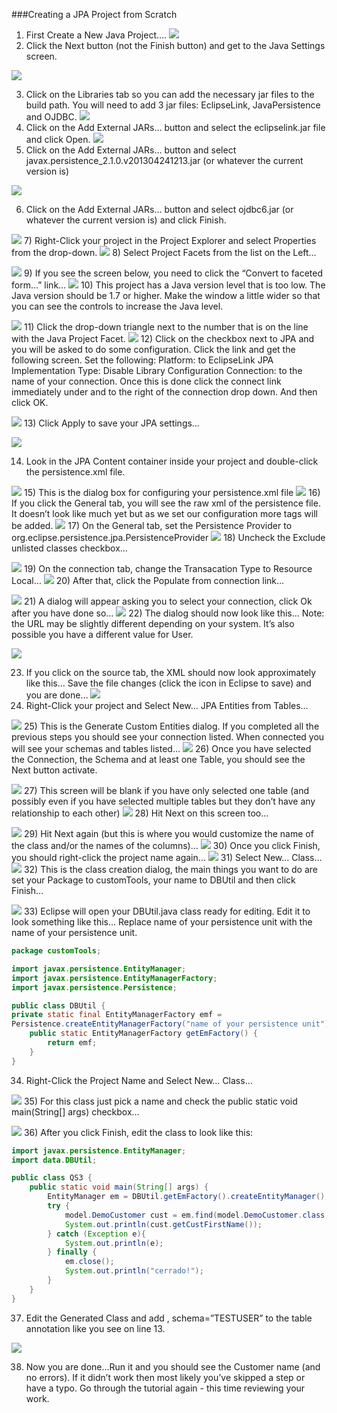 <!-- this is the tutorial slowly I turned -->
###Creating a JPA Project from Scratch

1) First Create a New Java Project….
![](images/slowlyiturned/image10.png)
2) Click the Next button (not the Finish button) and get to the Java Settings screen.

![](images/slowlyiturned/image12.png)

3) Click on the Libraries tab so you can add the necessary jar files to the build path. You will need to add 3 jar files: EclipseLink, JavaPersistence and OJDBC.
![](images/slowlyiturned/image11.png)
4) Click on the Add External JARs… button and select the eclipselink.jar file and click Open. 
![](images/slowlyiturned/image14.png)
5) Click on the Add External JARs… button and select javax.persistence_2.1.0.v201304241213.jar (or whatever the current version is)

![](images/slowlyiturned/image13.png)

6) Click on the Add External JARs… button and select ojdbc6.jar (or whatever the current version is) and click Finish.

![](images/slowlyiturned/image16.png)
7) Right-Click your project in the Project Explorer and select Properties from the drop-down.
![](images/slowlyiturned/image15.png)
8) Select Project Facets from the list on the Left…

![](images/slowlyiturned/image20.png)
9) If you see the screen below, you need to click the “Convert to faceted form…” link…
![](images/slowlyiturned/image18.png)
10) This project has a Java version level that is too low.  The Java version should be 1.7 or higher.
Make the window a little wider so that you can see the controls to increase the Java level.

![](images/slowlyiturned/image25.png)
11) Click the drop-down triangle next to the number that is on the line with the Java Project Facet.
![](images/slowlyiturned/image21.png)
12) Click on the checkbox next to JPA and you will be asked to do some configuration. Click the link and get the following screen. Set the following:
Platform: to EclipseLink
JPA Implementation Type: Disable Library Configuration
Connection: to the name of your connection. 
Once this is done click the connect link immediately under and to the right of the connection drop down. 
And then click OK.

![](images/slowlyiturned/image23.png)
13) Click Apply to save your JPA settings…

![](images/slowlyiturned/image26.png)

14) Look in the JPA Content container inside your project and double-click the persistence.xml file.

![](images/slowlyiturned/image28.png)
15) This is the dialog box for configuring your persistence.xml file
![](images/slowlyiturned/image29.png)
16) If you click the General tab, you will see the raw xml of the persistence file. It doesn’t look like much yet but as we set our configuration more tags will be added.
![](images/slowlyiturned/image30.png)
17) On the General tab, set the Persistence Provider to  org.eclipse.persistence.jpa.PersistenceProvider
![](images/slowlyiturned/image31.png)
18) Uncheck the Exclude unlisted classes checkbox…

![](images/slowlyiturned/image32.png)
19) On the connection tab, change the Transacation Type to Resource Local…
![](images/slowlyiturned/image33.png)
20) After that, click the Populate from connection link…

![](images/slowlyiturned/image34.png)
21) A dialog will appear asking you to select your connection, click Ok after you have done so…
![](images/slowlyiturned/image00.png)
22) The dialog should now look like this… Note: the URL may be slightly different depending on your system. It’s also possible you have a different value for User.

![](images/slowlyiturned/image01.png)

23) If you click on the source tab, the XML should now look approximately like this… 
Save the file changes (click the icon in Eclipse to save) and you are done…
![](images/slowlyiturned/image02.png)
24) Right-Click your project and Select New… JPA Entities from Tables…

![](images/slowlyiturned/image03.png)
25) This is the Generate Custom Entities dialog. If you completed all the previous steps you should see your connection listed. When connected you will see your schemas and tables listed…
![](images/slowlyiturned/image04.png)
26) Once you have selected the Connection, the Schema and at least one Table, you should see the Next button activate.

![](images/slowlyiturned/image05.png)
27) This screen will be blank if you have only selected one table (and possibly even if you have selected multiple tables but they don’t have any relationship to each other)
![](images/slowlyiturned/image06.png)
28) Hit Next on this screen too…

![](images/slowlyiturned/image07.png)
29) Hit Next again (but this is where you would customize the name of the class and/or the names of the columns)…
![](images/slowlyiturned/image08.png)
30) Once you click Finish, you should right-click the project name again…
![](images/slowlyiturned/image09.png)
31) Select New… Class…
![](images/slowlyiturned/image17.png)
32) This is the class creation dialog, the main things you want to do are set your Package to customTools, your name to DBUtil and then click Finish…

![](images/slowlyiturned/image19.png)
33) Eclipse will open your DBUtil.java class ready for editing. Edit it to look something like this…
Replace name of your persistence unit with the name of your persistence unit.

```java
package customTools;

import javax.persistence.EntityManager;
import javax.persistence.EntityManagerFactory;
import javax.persistence.Persistence;

public class DBUtil {
private static final EntityManagerFactory emf = 
Persistence.createEntityManagerFactory("name of your persistence unit");
	public static EntityManagerFactory getEmFactory() {
		return emf;
	}
}
```
34) Right-Click the Project Name and Select New… Class…

![](images/slowlyiturned/image22.png)
35) For this class just pick a name and check the public static void main(String[] args) checkbox…

![](images/slowlyiturned/image24.png)
36) After you click Finish, edit the class to look like this:

```java
import javax.persistence.EntityManager;
import data.DBUtil;

public class QS3 {
	public static void main(String[] args) {
		EntityManager em = DBUtil.getEmFactory().createEntityManager();
		try {
			model.DemoCustomer cust = em.find(model.DemoCustomer.class, (long)2);
			System.out.println(cust.getCustFirstName());
		} catch (Exception e){
			System.out.println(e);
		} finally {
			em.close();
			System.out.println("cerrado!");
		}
	}
}

```
37)  Edit the Generated Class and add , schema=”TESTUSER” to the table annotation like you see on line 13.

![](images/slowlyiturned/image27.png)

38) Now you are done…Run it and you should see the Customer name (and no errors).
If it didn’t work then most likely you’ve skipped a step or have a typo. Go through the tutorial again - this time reviewing your work.


